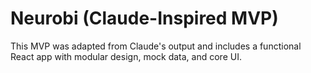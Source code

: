 # Neurobi (Claude-Inspired MVP)
This MVP was adapted from Claude's output and includes a functional React app with modular design, mock data, and core UI.

